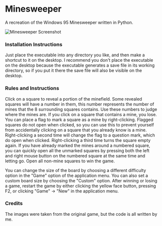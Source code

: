 # Minesweeper

A recreation of the Windows 95 Minesweeper written in Python.

![Minesweeper Screenshot](https://user-images.githubusercontent.com/96622265/177537807-56537f96-fa31-414c-967c-ac4cdb99857b.png)

### Installation Instructions

Just place the executable into any directory you like, and then make a shortcut to it on the desktop. I recommend you don't place the executable on the desktop because the executable generates a save file in its working directory, so if you put it there the save file will also be visible on the desktop.

### Rules and Instructions

Click on a square to reveal a portion of the minefield. Some revealed squares will have a number in them, this number represents the number of mines that the 8 surrounding squares contains. Use these numbers to judge where the mines are. If you click on a square that contains a mine, you lose. You can place a flag to mark a square as a mine by right-clicking. Flagged squares do not open when clicked, so you can use this to prevent yourself from accidentally clicking on a square that you already know is a mine. Right-clicking a second time will change the flag to a question mark, which do open when clicked. Right-clicking a third time turns the square empty again. If you have already marked the mines around a numbered square, you can quickly open all the unmarked squares by pressing both the left and right mouse button on the numbered square at the same time and letting go. Open all non-mine squares to win the game.

You can change the size of the board by choosing a different difficulty option in the "Game" option of the application menu. You can also set a custom board size by choosing the "Custom" option. After winning or losing a game, restart the game by either clicking the yellow face button, pressing F2, or clicking "Game" -> "New" in the application menu.

### Credits

The images were taken from the original game, but the code is all written by me.

